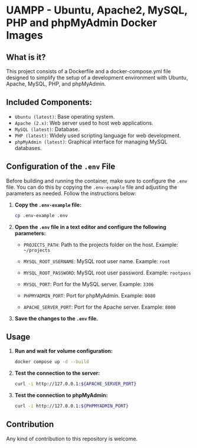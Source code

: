 # UAMPP - Ubuntu, Apache2, MySQL, PHP and phpMyAdmin Docker Images

## What is it?
This project consists of a Dockerfile and a docker-compose.yml file designed to simplify the setup of a development environment with Ubuntu, Apache, MySQL, PHP, and phpMyAdmin.

## Included Components:

- `Ubuntu (latest)`: Base operating system.
- `Apache (2.x)`: Web server used to host web applications.
- `MySQL (latest)`: Database.
- `PHP (latest)`: Widely used scripting language for web development.
- `phpMyAdmin (latest)`: Graphical interface for managing MySQL databases.

## Configuration of the `.env` File

Before building and running the container, make sure to configure the `.env` file. You can do this by copying the `.env-example` file and adjusting the parameters as needed. Follow the instructions below:

1. **Copy the `.env-example` file:**
   ```bash
   cp .env-example .env
   ```

2. **Open the `.env` file in a text editor and configure the following parameters:**

    - `PROJECTS_PATH`: Path to the projects folder on the host. Example: `~/projects`

    - `MYSQL_ROOT_USERNAME`: MySQL root user name. Example: `root`

    - `MYSQL_ROOT_PASSWORD`: MySQL root user password. Example: `rootpass`

    - `MYSQL_PORT`: Port for the MySQL server. Example: `3306`

    - `PHPMYADMIN_PORT`: Port for phpMyAdmin. Example: `8080`

    - `APACHE_SERVER_PORT`: Port for the Apache server. Example: `8000`

3. **Save the changes to the `.env` file.**

## Usage

1. **Run and wait for volume configuration:**
   ```bash
   docker compose up -d --build
   ```

2. **Test the connection to the server:**
    ```bash
   curl -i http://127.0.0.1:${APACHE_SERVER_PORT}
   ```

3. **Test the connection to phpMyAdmin:**
    ```bash
   curl -i http://127.0.0.1:${PHPMYADMIN_PORT}
   ```

## Contribution

Any kind of contribution to this repository is welcome.